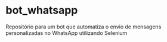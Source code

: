 # bot_whatsapp
Repositório para um bot que automatiza o envio de mensagens personalizadas no WhatsApp utilizando Selenium
